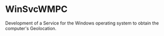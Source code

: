 # WinSvcWMPC
 Development of a Service for the Windows operating system to obtain the computer's Geolocation.
